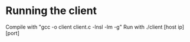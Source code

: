 # Running the client
Compile with "gcc -o client client.c -lnsl -lm -g"
Run with ./client [host ip] [port]